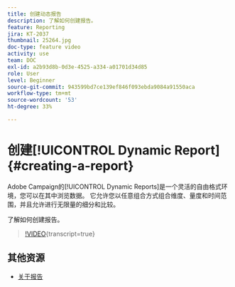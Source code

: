 ```yaml
---
title: 创建动态报告
description: 了解如何创建报告。
feature: Reporting
jira: KT-2037
thumbnail: 25264.jpg
doc-type: feature video
activity: use
team: DOC
exl-id: a2b93d8b-0d3e-4525-a334-a01701d34d85
role: User
level: Beginner
source-git-commit: 943599bd7ce139ef846f093ebda9084a91550aca
workflow-type: tm+mt
source-wordcount: '53'
ht-degree: 33%

---
```


# 创建[!UICONTROL Dynamic Report]{#creating-a-report}

Adobe Campaign的[!UICONTROL Dynamic Reports]是一个灵活的自由格式环境，您可以在其中浏览数据。 它允许您以任意组合方式组合维度、量度和时间范围，并且允许进行无限量的细分和比较。

了解如何创建报告。

>[!VIDEO](https://video.tv.adobe.com/v/328361/?learn=on&captions=chi_hans){transcript=true}

## 其他资源

* [关于报告](https://experienceleague.adobe.com/docs/campaign-standard/using/reporting/about-reporting/about-dynamic-reports.html?lang=zh-Hans)
